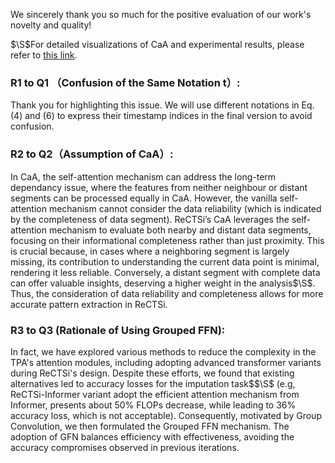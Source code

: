 We sincerely thank you so much for the positive evaluation of our work's novelty and quality!

$\S$For detailed visualizations of CaA and experimental results, please refer to [this link](http://bit.ly/49ADwMX).
### R1 to Q1 （Confusion of the Same Notation t）:
Thank you for highlighting this issue. We will use different notations in Eq. (4) and (6) to express their timestamp indices in the final version to avoid confusion.
### R2 to Q2（Assumption of CaA）:
In CaA, the self-attention mechanism can address the long-term dependancy issue, where the features from neither neighbour or distant segments can be processed equally in CaA. However, the vanilla self-attention mechanism cannot consider the data reliability (which is indicated by the completeness of data segment). ReCTSi’s CaA leverages the self-attention mechanism to evaluate both nearby and distant data segments, focusing on their informational completeness rather than just proximity. This is crucial because, in cases where a neighboring segment is largely missing, its contribution to understanding the current data point is minimal, rendering it less reliable. Conversely, a distant segment with complete data can offer valuable insights, deserving a higher weight in the analysis$\S$. Thus, the consideration of data reliability and completeness allows for more accurate pattern extraction in ReCTSi.
### R3 to Q3 (Rationale of Using Grouped FFN):
In fact, we have explored various methods to reduce the complexity in the TPA's attention modules, including adopting advanced transformer variants during ReCTSi's design. Despite these efforts, we found that existing alternatives led to accuracy losses for the imputation task$$\S$ (e.g, ReCTSi-Informer variant adopt the efficient attention mechanism from Informer, presents about 50% FLOPs decrease, while leading to 36% accuracy loss, which is not acceptable). Consequently, motivated by Group Convolution, we then formulated the Grouped FFN mechanism. The adoption of GFN balances efficiency with effectiveness, avoiding the accuracy compromises observed in previous iterations. 

